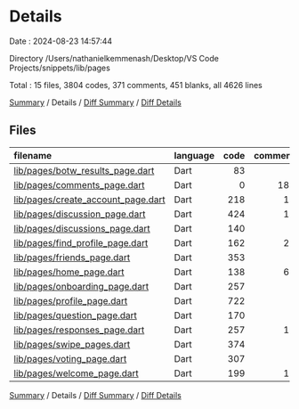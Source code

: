 # Details

Date : 2024-08-23 14:57:44

Directory /Users/nathanielkemmenash/Desktop/VS Code Projects/snippets/lib/pages

Total : 15 files,  3804 codes, 371 comments, 451 blanks, all 4626 lines

[Summary](results.md) / Details / [Diff Summary](diff.md) / [Diff Details](diff-details.md)

## Files
| filename | language | code | comment | blank | total |
| :--- | :--- | ---: | ---: | ---: | ---: |
| [lib/pages/botw_results_page.dart](/lib/pages/botw_results_page.dart) | Dart | 83 | 1 | 15 | 99 |
| [lib/pages/comments_page.dart](/lib/pages/comments_page.dart) | Dart | 0 | 182 | 12 | 194 |
| [lib/pages/create_account_page.dart](/lib/pages/create_account_page.dart) | Dart | 218 | 18 | 23 | 259 |
| [lib/pages/discussion_page.dart](/lib/pages/discussion_page.dart) | Dart | 424 | 14 | 45 | 483 |
| [lib/pages/discussions_page.dart](/lib/pages/discussions_page.dart) | Dart | 140 | 5 | 33 | 178 |
| [lib/pages/find_profile_page.dart](/lib/pages/find_profile_page.dart) | Dart | 162 | 22 | 32 | 216 |
| [lib/pages/friends_page.dart](/lib/pages/friends_page.dart) | Dart | 353 | 7 | 22 | 382 |
| [lib/pages/home_page.dart](/lib/pages/home_page.dart) | Dart | 138 | 69 | 40 | 247 |
| [lib/pages/onboarding_page.dart](/lib/pages/onboarding_page.dart) | Dart | 257 | 3 | 19 | 279 |
| [lib/pages/profile_page.dart](/lib/pages/profile_page.dart) | Dart | 722 | 6 | 60 | 788 |
| [lib/pages/question_page.dart](/lib/pages/question_page.dart) | Dart | 170 | 3 | 13 | 186 |
| [lib/pages/responses_page.dart](/lib/pages/responses_page.dart) | Dart | 257 | 10 | 31 | 298 |
| [lib/pages/swipe_pages.dart](/lib/pages/swipe_pages.dart) | Dart | 374 | 9 | 39 | 422 |
| [lib/pages/voting_page.dart](/lib/pages/voting_page.dart) | Dart | 307 | 3 | 55 | 365 |
| [lib/pages/welcome_page.dart](/lib/pages/welcome_page.dart) | Dart | 199 | 19 | 12 | 230 |

[Summary](results.md) / Details / [Diff Summary](diff.md) / [Diff Details](diff-details.md)